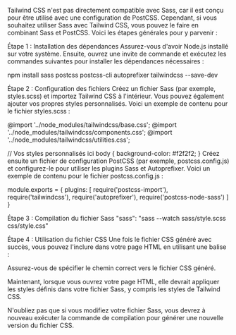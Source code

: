 Tailwind CSS n'est pas directement compatible avec Sass, car il est conçu pour être utilisé avec une configuration de PostCSS. Cependant, si vous souhaitez utiliser Sass avec Tailwind CSS, vous pouvez le faire en combinant Sass et PostCSS. Voici les étapes générales pour y parvenir :

Étape 1 : Installation des dépendances
Assurez-vous d'avoir Node.js installé sur votre système. Ensuite, ouvrez une invite de commande et exécutez les commandes suivantes pour installer les dépendances nécessaires :


npm install sass postcss postcss-cli autoprefixer tailwindcss --save-dev

Étape 2 : Configuration des fichiers
Créez un fichier Sass (par exemple, styles.scss) et importez Tailwind CSS à l'intérieur. Vous pouvez également ajouter vos propres styles personnalisés. Voici un exemple de contenu pour le fichier styles.scss :


@import '../node_modules/tailwindcss/base.css';
@import '../node_modules/tailwindcss/components.css';
@import '../node_modules/tailwindcss/utilities.css';


// Vos styles personnalisés ici
body {
  background-color: #f2f2f2;
}
Créez ensuite un fichier de configuration PostCSS (par exemple, postcss.config.js) et configurez-le pour utiliser les plugins Sass et Autoprefixer. Voici un exemple de contenu pour le fichier postcss.config.js :


module.exports = {
  plugins: [
    require('postcss-import'),
    require('tailwindcss'),
    require('autoprefixer'),
    require('postcss-node-sass')
  ]
}


Étape 3 : Compilation du fichier Sass 
   "sass": "sass --watch sass/style.scss css/style.css"

Étape 4 : Utilisation du fichier CSS
Une fois le fichier CSS généré avec succès, vous pouvez l'inclure dans votre page HTML en utilisant une balise <link> :


<link rel="stylesheet" href="styles.css">
Assurez-vous de spécifier le chemin correct vers le fichier CSS généré.

Maintenant, lorsque vous ouvrez votre page HTML, elle devrait appliquer les styles définis dans votre fichier Sass, y compris les styles de Tailwind CSS.

N'oubliez pas que si vous modifiez votre fichier Sass, vous devrez à nouveau exécuter la commande de compilation pour générer une nouvelle version du fichier CSS.